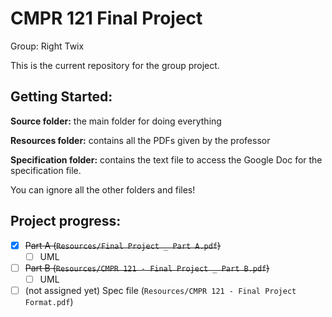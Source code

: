 # CMPR 121 Final Project

Group: Right Twix

This is the current repository for the group project.

## Getting Started:

**Source folder:** the main folder for doing everything

**Resources folder:** contains all the PDFs given by the professor

**Specification folder:** contains the text file to access the Google Doc for the specification file. 

You can ignore all the other folders and files!

## Project progress:
- [x] ~~Part A (`Resources/Final Project _ Part A.pdf`)~~
  - [ ] UML
- [ ] ~~Part B (`Resources/CMPR 121 - Final Project _ Part B.pdf`)~~
  - [ ] UML
- [ ] (not assigned yet) Spec file (`Resources/CMPR 121 - Final Project Format.pdf`)
